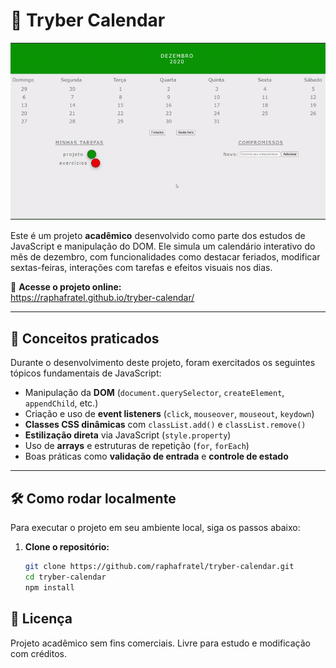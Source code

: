 # 📅 Tryber Calendar
![Imagem do projeto](images/gif-tryber-calendar@800px.gif)

Este é um projeto **acadêmico** desenvolvido como parte dos estudos de JavaScript e manipulação do DOM. Ele simula um calendário interativo do mês de dezembro, com funcionalidades como destacar feriados, modificar sextas-feiras, interações com tarefas e efeitos visuais nos dias.

🔗 **Acesse o projeto online:**  
https://raphafratel.github.io/tryber-calendar/

---

## 🧠 Conceitos praticados

Durante o desenvolvimento deste projeto, foram exercitados os seguintes tópicos fundamentais de JavaScript:

- Manipulação da **DOM** (`document.querySelector`, `createElement`, `appendChild`, etc.)
- Criação e uso de **event listeners** (`click`, `mouseover`, `mouseout`, `keydown`)
- **Classes CSS dinâmicas** com `classList.add()` e `classList.remove()`
- **Estilização direta** via JavaScript (`style.property`)
- Uso de **arrays** e estruturas de repetição (`for`, `forEach`)
- Boas práticas como **validação de entrada** e **controle de estado**

---

## 🛠️ Como rodar localmente

Para executar o projeto em seu ambiente local, siga os passos abaixo:

1. **Clone o repositório:**
   ```bash
   git clone https://github.com/raphafratel/tryber-calendar.git
   cd tryber-calendar
   npm install

## 📄 Licença
Projeto acadêmico sem fins comerciais. Livre para estudo e modificação com créditos.



